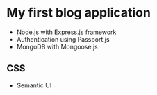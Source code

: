# My first blog application
* Node.js with Express.js framework
* Authentication using Passport.js
* MongoDB with Mongoose.js
 
## CSS
* Semantic UI